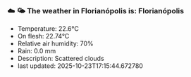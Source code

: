 ### ☁️ 🌤️  The weather in Florianópolis is: Florianópolis

- Temperature: 22.6°C
- On flesh: 22.74°C
- Relative air humidity: 70%
- Rain: 0.0 mm
- Description: Scattered clouds
- last updated: 2025-10-23T17:15:44.672780
